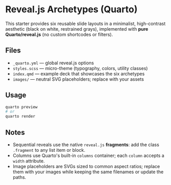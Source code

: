 # Reveal.js Archetypes (Quarto)

This starter provides six reusable slide layouts in a minimalist, high-contrast aesthetic (black on white, restrained grays), implemented with **pure Quarto/reveal.js** (no custom shortcodes or filters).

## Files
- `_quarto.yml` — global reveal.js options
- `styles.scss` — micro-theme (typography, colors, utility classes)
- `index.qmd` — example deck that showcases the six archetypes
- `images/` — neutral SVG placeholders; replace with your assets

## Usage
```bash
quarto preview
# or
quarto render
```

## Notes
- Sequential reveals use the native `reveal.js` **fragments**: add the class `.fragment` to any list item or block.
- Columns use Quarto's built-in `columns` container; each `column` accepts a `width` attribute.
- Image placeholders are SVGs sized to common aspect ratios; replace them with your images while keeping the same filenames or update the paths.